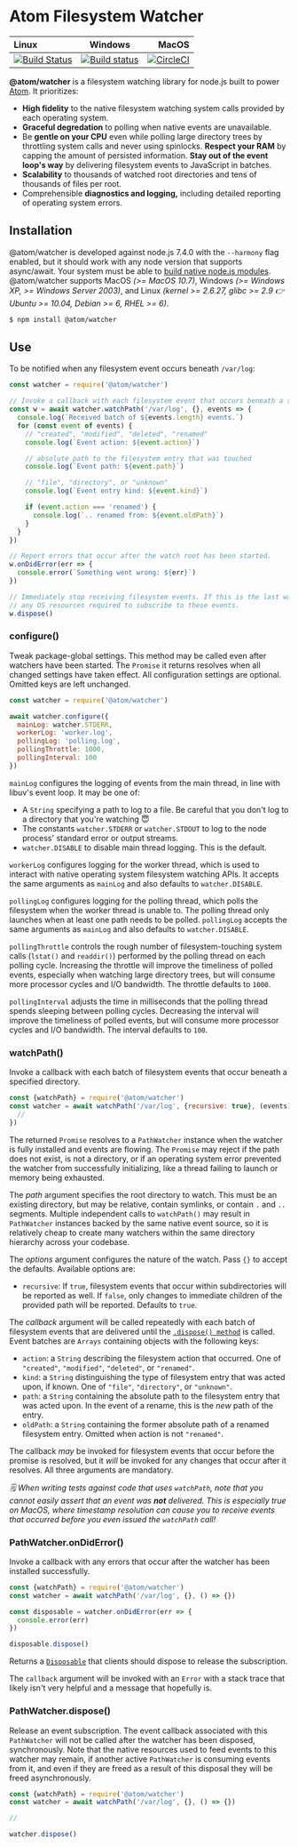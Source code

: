 # Atom Filesystem Watcher

| Linux | Windows | MacOS |
|:------|:-------:|------:|
| [![Build Status](https://travis-ci.org/atom/watcher.svg?branch=master)](https://travis-ci.org/atom/watcher) | [![Build status](https://ci.appveyor.com/api/projects/status/xgm4eg6hbj53cpkl/branch/master?svg=true)](https://ci.appveyor.com/project/Atom/watcher/branch/master) | [![CircleCI](https://circleci.com/gh/atom/watcher/tree/master.svg?style=svg)](https://circleci.com/gh/atom/watcher/tree/master) |

**@atom/watcher** is a filesystem watching library for node.js built to power [Atom](https://atom.io). It prioritizes:

* **High fidelity** to the native filesystem watching system calls provided by each operating system.
* **Graceful degredation** to polling when native events are unavailable.
* Be **gentle on your CPU** even while polling large directory trees by throttling system calls and never using spinlocks. **Respect your RAM** by capping the amount of persisted information. **Stay out of the event loop's way** by delivering filesystem events to JavaScript in batches.
* **Scalability** to thousands of watched root directories and tens of thousands of files per root.
* Comprehensible **diagnostics and logging,** including detailed reporting of operating system errors.

## Installation

@atom/watcher is developed against node.js 7.4.0 with the `--harmony` flag enabled, but it should work with any node version that supports async/await. Your system must be able to [build native node.js modules](https://github.com/nodejs/node-gyp#installation). @atom/watcher supports MacOS _(>= MacOS 10.7)_, Windows _(>= Windows XP, >= Windows Server 2003)_, and Linux _(kernel >= 2.6.27, glibc >= 2.9 :point_right: Ubuntu >= 10.04, Debian >= 6, RHEL >= 6)_.

```bash
$ npm install @atom/watcher
```

## Use

To be notified when any filesystem event occurs beneath `/var/log`:

```js
const watcher = require('@atom/watcher')

// Invoke a callback with each filesystem event that occurs beneath a specified path.
const w = await watcher.watchPath('/var/log', {}, events => {
  console.log(`Received batch of ${events.length} events.`)
  for (const event of events) {
    // "created", "modified", "deleted", "renamed"
    console.log(`Event action: ${event.action}`)

    // absolute path to the filesystem entry that was touched
    console.log(`Event path: ${event.path}`)

    // "file", "directory", or "unknown"
    console.log(`Event entry kind: ${event.kind}`)

    if (event.action === 'renamed') {
      console.log(`.. renamed from: ${event.oldPath}`)
    }
  }
})

// Report errors that occur after the watch root has been started.
w.onDidError(err => {
  console.error(`Something went wrong: ${err}`)
})

// Immediately stop receiving filesystem events. If this is the last watcher on this path, asynchronously release
// any OS resources required to subscribe to these events.
w.dispose()
```

### configure()

Tweak package-global settings. This method may be called even after watchers have been started. The `Promise` it returns resolves when all changed settings have taken effect. All configuration settings are optional. Omitted keys are left unchanged.

```js
const watcher = require('@atom/watcher')

await watcher.configure({
  mainLog: watcher.STDERR,
  workerLog: 'worker.log',
  pollingLog: 'polling.log',
  pollingThrottle: 1000,
  pollingInterval: 100
})
```

`mainLog` configures the logging of events from the main thread, in line with libuv's event loop. It may be one of:

* A `String` specifying a path to log to a file. Be careful that you don't log to a directory that you're watching :innocent:
* The constants `watcher.STDERR` or `watcher.STDOUT` to log to the node process' standard error or output streams.
* `watcher.DISABLE` to disable main thread logging. This is the default.

`workerLog` configures logging for the worker thread, which is used to interact with native operating system filesystem watching APIs. It accepts the same arguments as `mainLog` and also defaults to `watcher.DISABLE`.

`pollingLog` configures logging for the polling thread, which polls the filesystem when the worker thread is unable to. The polling thread only launches when at least one path needs to be polled. `pollingLog` accepts the same arguments as `mainLog` and also defaults to `watcher.DISABLE`.

`pollingThrottle` controls the rough number of filesystem-touching system calls (`lstat()` and `readdir()`) performed by the polling thread on each polling cycle. Increasing the throttle will improve the timeliness of polled events, especially when watching large directory trees, but will consume more processor cycles and I/O bandwidth. The throttle defaults to `1000`.

`pollingInterval` adjusts the time in milliseconds that the polling thread spends sleeping between polling cycles. Decreasing the interval will improve the timeliness of polled events, but will consume more processor cycles and I/O bandwidth. The interval defaults to `100`.

### watchPath()

Invoke a callback with each batch of filesystem events that occur beneath a specified directory.

```js
const {watchPath} = require('@atom/watcher')
const watcher = await watchPath('/var/log', {recursive: true}, (events) => {
  //
})
```

The returned `Promise` resolves to a `PathWatcher` instance when the watcher is fully installed and events are flowing. The `Promise` may reject if the path does not exist, is not a directory, or if an operating system error prevented the watcher from successfully initializing, like a thread failing to launch or memory being exhausted.

The _path_ argument specifies the root directory to watch. This must be an existing directory, but may be relative, contain symlinks, or contain `.` and `..` segments. Multiple independent calls to `watchPath()` may result in `PathWatcher` instances backed by the same native event source, so it is relatively cheap to create many watchers within the same directory hierarchy across your codebase.

The _options_ argument configures the nature of the watch. Pass `{}` to accept the defaults. Available options are:

* `recursive`: If `true`, filesystem events that occur within subdirectories will be reported as well. If `false`, only changes to immediate children of the provided path will be reported. Defaults to `true`.

The _callback_ argument will be called repeatedly with each batch of filesystem events that are delivered until the [`.dispose() method`](#pathwatcherdispose) is called. Event batches are `Arrays` containing objects with the following keys:

* `action`: a `String` describing the filesystem action that occurred. One of `"created"`, `"modified"`, `"deleted"`, or `"renamed"`.
* `kind`: a `String` distinguishing the type of filesystem entry that was acted upon, if known. One of `"file"`, `"directory"`, or `"unknown"`.
* `path`: a `String` containing the absolute path to the filesystem entry that was acted upon. In the event of a rename, this is the _new_ path of the entry.
* `oldPath`: a `String` containing the former absolute path of a renamed filesystem entry. Omitted when action is not `"renamed"`.

The callback _may_ be invoked for filesystem events that occur before the promise is resolved, but it _will_ be invoked for any changes that occur after it resolves. All three arguments are mandatory.

_:spiral_notepad: When writing tests against code that uses `watchPath`, note that you cannot easily assert that an event was **not** delivered. This is especially true on MacOS, where timestamp resolution can cause you to receive events that occurred before you even issued the `watchPath` call!_

### PathWatcher.onDidError()

Invoke a callback with any errors that occur after the watcher has been installed successfully.

```js
const {watchPath} = require('@atom/watcher')
const watcher = await watchPath('/var/log', {}, () => {})

const disposable = watcher.onDidError(err => {
  console.error(err)
})

disposable.dispose()
```

Returns a [`Disposable`](https://github.com/atom/event-kit#consuming-event-subscription-apis) that clients should dispose to release the subscription.

The `callback` argument will be invoked with an `Error` with a stack trace that likely isn't very helpful and a message that hopefully is.

### PathWatcher.dispose()

Release an event subscription. The event callback associated with this `PathWatcher` will not be called after the watcher has been disposed, synchronously. Note that the native resources used to feed events to this watcher may remain, if another active `PathWatcher` is consuming events from it, and even if they are freed as a result of this disposal they will be freed asynchronously.

```js
const {watchPath} = require('@atom/watcher')
const watcher = await watchPath('/var/log', {}, () => {})

//

watcher.dispose()
```
